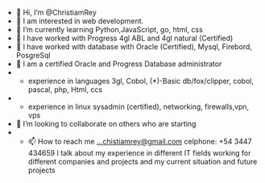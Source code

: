 - 👋 Hi, I’m @ChristiamRey
- 👀 I am interested in web development.
- 🌱 I’m currently learning Python,JavaScript, go, html, css
- 👀 I have worked with Progress 4gl ABL and 4gl natural  (Certified)
- 👀 I have worked with database with Oracle (Certified), Mysql, Firebord, PosgreSql 
- 👀 I am a certified Oracle and Progress Database administrator
- -  experience in languages 3gl, Cobol, (*)-Basic db/fox/clipper, cobol, pascal, php, Html, ccs
- -  experience in linux sysadmin (certified), networking, firewalls,vpn, vps
- 💞️ I’m looking to collaborate on others who are starting
- - 📫 How to reach me ...chistiamrey@gmail.com celphone: +54 3447 434659
     I talk about my experience in different IT fields working for different companies 
     and projects and my current situation and future projects
<!---
cereyco is a ✨ special ✨ repository because its `README.md` (this file) appears on your GitHub profile.
You can click the Preview link to take a look at your changes.
--->
